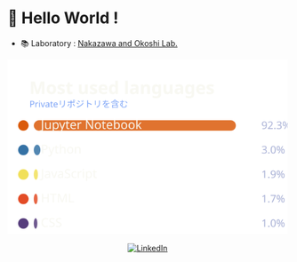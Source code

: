 # 👋 Hello World !

- 📚 Laboratory : [Nakazawa and Okoshi Lab.](https://www.jn.sfc.keio.ac.jp/)

<div align="center">

![Top Languages](./assets/top-langs.svg)

</div>

<div align="center">
  <a href="https://www.linkedin.com/in/satoki-hamanaka-748909211/">
    <img src="https://img.shields.io/badge/LinkedIn-0A66C2?style=for-the-badge&logo=linkedin&logoColor=white" alt="LinkedIn" />
  </a>
</div>
